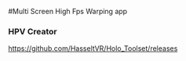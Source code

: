 
#Multi Screen High Fps Warping app

### HPV Creator

https://github.com/HasseltVR/Holo_Toolset/releases
